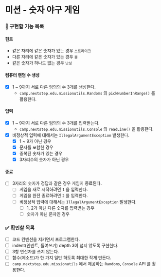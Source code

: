 # 미션 - 숫자 야구 게임

### 🎯 구현할 기능 목록

#### 힌트

- 같은 자리에 같은 숫자가 있는 경우 `스트라이크`
- 다른 자리에 같은 숫자가 있는 경우 `볼`
- 같은 숫자가 하나도 없는 경우 `낫싱`

#### 컴퓨터 랜덤 수 생성

- [x] 1 ~ 9까지 서로 다른 임의의 수 3개를 생성한다.
    - `camp.nextstep.edu.missionutils.Randoms` 의 `pickNumberInRange()` 를 활용한다.

#### 입력

- [x] 1 ~ 9까지 서로 다른 임의의 수 3개를 입력받는다.
    - `camp.nextstep.edu.missionutils.Console` 의 `readLine()` 을 활용한다.
- [x] 비정상적 입력에 대해서는 `IllegalArgumentException` 발생한다.
    - [x] 1 ~ 9가 아닌 경우
    - [x] 문자를 포함한 경우
    - [x] 중복된 숫자가 있는 경우
    - [x] 3자리수의 숫자가 아닌 경우

#### 종료

- [ ] 3자리의 숫자가 정답과 같은 경우 게임지 종료된다.
    - [ ] 게임을 새로 시작하려면 `1` 을 입력한다.
    - [ ] 게임을 완전 종료하려면 `2` 를 입력한다.
    - [ ] 비정상적 입력에 대해서는 `IllegalArgumentException` 발생한다.
        - [ ] 1, 2가 아닌 다른 숫자를 입력받는 경우
        - [ ] 숫자가 아닌 문자인 경우

### ✅ 확인할 목록

- [ ] 코드 컨벤션을 지키면서 프로그램한다.
- [ ] indent(인덴트, 들여쓰기) depth 3이 넘지 않도록 구현한다.
- [ ] 3항 연산자를 쓰지 않는다.
- [ ] 함수(메소드)가 한 가지 일만 하도록 최대한 작게 만든다.
- [ ] `camp.nextstep.edu.missionutils` 에서 제공하는 `Randoms`, `Console` API 를 활용한다.